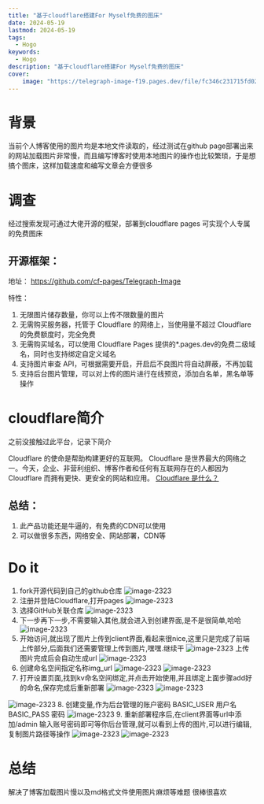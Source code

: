 ```yaml
---
title: "基于cloudflare搭建For Myself免费的图床"
date: 2024-05-19
lastmod: 2024-05-19
tags:
  - Hogo
keywords:
  - Hogo
description: "基于cloudflare搭建For Myself免费的图床"
cover:
    image: "https://telegraph-image-f19.pages.dev/file/fc346c231715fd0205e5c.png"
---
```


# 背景
当前个人博客使用的图片均是本地文件读取的，经过测试在github page部署出来的网站加载图片非常慢，而且编写博客时使用本地图片的操作也比较繁琐，于是想搞个图床，这样加载速度和编写文章会方便很多
# 调查
经过搜索发现可通过大佬开源的框架，部署到cloudflare pages 可实现个人专属的免费图床
## 开源框架：
地址：
https://github.com/cf-pages/Telegraph-Image

特性：
1. 无限图片储存数量，你可以上传不限数量的图片
2. 无需购买服务器，托管于 Cloudflare 的网络上，当使用量不超过 Cloudflare 的免费额度时，完全免费
3. 无需购买域名，可以使用 Cloudflare Pages 提供的*.pages.dev的免费二级域名，同时也支持绑定自定义域名
4. 支持图片审查 API，可根据需要开启，开启后不良图片将自动屏蔽，不再加载
5. 支持后台图片管理，可以对上传的图片进行在线预览，添加白名单，黑名单等操作
# cloudflare简介
之前没接触过此平台，记录下简介

Cloudflare 的使命是帮助构建更好的互联网。
Cloudflare 是世界最大的网络之一。今天，企业、非营利组织、博客作者和任何有互联网存在的人都因为 Cloudflare 而拥有更快、更安全的网站和应用。
[Cloudflare 是什么？](https://www.cloudflare-cn.com/learning/what-is-cloudflare/?external_link=true)
## 总结：
1. 此产品功能还是牛逼的，有免费的CDN可以使用
2. 可以做很多东西，网络安全、网站部署，CDN等

# Do it
1. fork开源代码到自己的github仓库
![image-2323](https://telegraph-image-f19.pages.dev/file/cfbaf70463bb96bbced4c.png)
2. 注册并登陆Cloudflare,打开pages
![image-2323](https://telegraph-image-f19.pages.dev/file/ec5346b16180f1f62eb7d.png)
3. 选择GitHub关联仓库
![image-2323](https://telegraph-image-f19.pages.dev/file/e7b674e683fd6170a3b4f.png)
4. 下一步再下一步,不需要输入其他,就会进入到创建界面,是不是很简单,哈哈
![image-2323](https://telegraph-image-f19.pages.dev/file/3e3697767851bf0f9cdd7.png)
5. 开始访问,就出现了图片上传到client界面,看起来很nice,这里只是完成了前端上传部分,后面我们还需要管理上传到图片,嘿嘿.继续干
![image-2323](https://telegraph-image-f19.pages.dev/file/27b745d262369238099ce.png)
上传图片完成后会自动生成url
![image-2323](https://telegraph-image-f19.pages.dev/file/6e43ead554bc675c92d97.png)
6. 创建命名空间指定名称img_url
![image-2323](https://telegraph-image-f19.pages.dev/file/395867af19fbc703add10.png)
![image-2323](https://telegraph-image-f19.pages.dev/file/76fc9e3b58d0ba95cbcc7.png)
7. 打开设置页面,找到kv命名空间绑定,并点击开始使用,并且绑定上面步骤add好的命名,保存完成后重新部署
![image-2323](https://telegraph-image-f19.pages.dev/file/7d93d88950819204ed9cf.png)
![image-2323](https://telegraph-image-f19.pages.dev/file/1c7c14563996f236f9b6f.png)

![image-2323](https://telegraph-image-f19.pages.dev/file/9fc1a7c358481f68b4dfe.png)
8. 创建变量,作为后台管理的账户密码
BASIC_USER 用户名
BASIC_PASS 密码
![image-2323](https://telegraph-image-f19.pages.dev/file/a7de5af971556c011bb96.png)
9. 重新部署程序后,在client界面等url中添加/admin 输入账号密码即可等你后台管理,就可以看到上传的图片,可以进行编辑,复制图片路径等操作
![image-2323](https://telegraph-image-f19.pages.dev/file/fe6bd3bdf8fa6a35d56c7.png)
![image-2323](https://telegraph-image-f19.pages.dev/file/f7e7dc5bb93ce75d86027.png)

# 总结
解决了博客加载图片慢以及md格式文件使用图片麻烦等难题
很棒很喜欢



